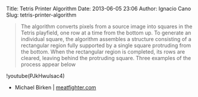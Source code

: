 Title: Tetris Printer Algorithm
Date: 2013-06-05 23:06
Author: Ignacio Cano
Slug: tetris-printer-algorithm

> The algorithm converts pixels from a source image into squares in the
> Tetris playfield, one row at a time from the bottom up. To generate an
> individual square, the algorithm assembles a structure consisting of a
> rectangular region fully supported by a single square protruding from
> the bottom. When the rectangular region is completed, its rows are
> cleared, leaving behind the protruding square. Three examples of the
> process appear below

!youtube(PJkHwulsac4)

- Michael Birken | [meatfighter.com][]

  [meatfighter.com]: http://meatfighter.com/tetrisprinteralgorithm/
    "Tetris Printer Algorithm"
